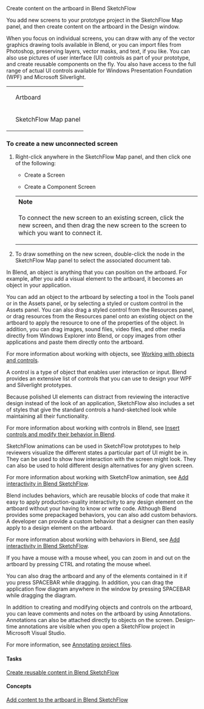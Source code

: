 <div xmlns="http://www.w3.org/1999/xhtml"><!--Published via DxPublisher for HANA.--><div xmlns="http://www.w3.org/1999/xhtml" xmlns:mtps="http://msdn2.microsoft.com/mtps" xmlns:msxsl="urn:schemas-microsoft-com:xslt" xmlns:cs="http://msdn.microsoft.com/en-us/" class="topic"><div class="majorTitle"><!----></div><div class="title">Create content on the artboard in Blend SketchFlow<!----></div><!--Published via DxPublisher.--><div id="mainSection"><div id="mainBody"><div class="introduction"><p>You add new screens to your prototype project in the <span class="label">SketchFlow Map</span> panel, and then create content on the artboard in the <span class="label">Design</span> window.</p><p>When you focus on individual screens, you can draw with any of the vector graphics drawing tools available in Blend, or you can import files from Photoshop, preserving layers, vector masks, and text, if you like. You can also use pictures of user interface (UI) controls as part of your prototype, and create reusable components on the fly. You also have access to the full range of actual UI controls available for Windows Presentation Foundation (WPF) and Microsoft Silverlight.</p><mtps:MagicImage  Version="VS.120" AssetId="AssetId:03767de7-6821-4fa0-b085-7f64b3237c65" ImageName="c5da9dd8-4356-4803-aab0-64635bf9866b" ImageType="png" AltText="c5da9dd8-4356-4803-aab0-64635bf9866b" /><div class="caption"><!----></div><div class="tableSection"><table><tr><td colspan="1"><mtps:MagicImage  Version="VS.120" AssetId="AssetId:03767de7-6821-4fa0-b085-7f64b3237c65" ImageName="B1_1" ImageType="png" AltText="B1_1" /></td><td colspan="1"><p><span class="label">Artboard</span></p></td></tr><tr><td colspan="1"><mtps:MagicImage  Version="VS.120" AssetId="AssetId:03767de7-6821-4fa0-b085-7f64b3237c65" ImageName="B1_2" ImageType="png" AltText="B1_2" /></td><td colspan="1"><p><span class="label">SketchFlow Map panel</span></p></td></tr></table></div><h3 class="procedureSubHeading">To create a new unconnected screen</h3><div class="subSection"><ol><li><p>Right-click anywhere in the <span class="label">SketchFlow Map</span> panel, and then click one of the following:</p><ul><li><p><span class="label">Create a Screen</span></p></li><li><p><span class="label">Create a Component Screen</span></p></li></ul><div class="alert"><table><tr><th align="left"><mtps:MagicImage  Version="VS.120" AssetId="AssetId:03767de7-6821-4fa0-b085-7f64b3237c65" ImageName="alert_note" ImageType="gif" AltText="Note" /><strong>Note</strong></th></tr><tr><td><p>To connect the new screen to an existing screen, click the new screen, and then drag the new screen to the screen to which you want to connect it.</p></td></tr></table></div></li><li><p>To draw something on the new screen, double-click the node in the <span class="label">SketchFlow Map</span> panel to select the associated document tab.</p></li></ol></div></div><mtps:CollapsibleArea xmlns:asp="http://msdn2.microsoft.com/asp" Title="Objects"  Expanded="1"><a id="sectionToggle0"><!----></a><p>In Blend, an object is anything that you can position on the artboard. For example, after you add a visual element to the artboard, it becomes an object in your application.</p><p>You can add an object to the artboard by selecting a tool in the <span class="label">Tools</span> panel or in the <span class="label">Assets</span> panel, or by selecting a styled or custom control in the <span class="label">Assets</span> panel. You can also drag a styled control from the <span class="label">Resources</span> panel, or drag resources from the <span class="label">Resources</span> panel onto an existing object on the artboard to apply the resource to one of the properties of the object. In addition, you can drag images, sound files, video files, and other media directly from Windows Explorer into Blend, or copy images from other applications and paste them directly onto the artboard.</p><p>For more information about working with objects, see <span><a href="AssetId:7d0db7cc-e44e-472f-8aa2-e6df0e3f0189" >Working with objects and controls</a></span>.</p></mtps:CollapsibleArea><mtps:CollapsibleArea xmlns:asp="http://msdn2.microsoft.com/asp" Title="Controls"  Expanded="1"><a id="sectionToggle1"><!----></a><p>A control is a type of object that enables user interaction or input. Blend provides an extensive list of controls that you can use to design your WPF and Silverlight prototypes.</p><p>Because polished UI elements can distract from reviewing the interactive design instead of the look of an application, SketchFlow also includes a set of styles that give the standard controls a hand-sketched look while maintaining all their functionality. </p><p>For more information about working with controls in Blend, see <span><a href="AssetId:a80fff74-bf01-41c9-ab85-ada7a873c3a9" >Insert controls and modify their behavior in Blend</a></span>.</p></mtps:CollapsibleArea><mtps:CollapsibleArea xmlns:asp="http://msdn2.microsoft.com/asp" Title="SketchFlow animations"  Expanded="1"><a id="sectionToggle2"><!----></a><p>SketchFlow animations can be used in SketchFlow prototypes to help reviewers visualize the different states a particular part of UI might be in. They can be used to show how interaction with the screen might look. They can also be used to hold different design alternatives for any given screen.</p><p>For more information about working with SketchFlow animation, see <span><a href="AssetId:2b30da93-ee23-4f9c-95ac-08cdc128d381" >Add interactivity in Blend SketchFlow</a></span>.</p></mtps:CollapsibleArea><mtps:CollapsibleArea xmlns:asp="http://msdn2.microsoft.com/asp" Title="Behaviors"  Expanded="1"><a id="sectionToggle3"><!----></a><p>Blend includes behaviors, which are reusable blocks of code that make it easy to apply production-quality interactivity to any design element on the artboard without your having to know or write code. Although Blend provides some prepackaged behaviors, you can also add custom behaviors. A developer can provide a custom behavior that a designer can then easily apply to a design element on the artboard.</p><p>For more information about working with behaviors in Blend, see <span><a href="AssetId:2b30da93-ee23-4f9c-95ac-08cdc128d381" >Add interactivity in Blend SketchFlow</a></span>.</p></mtps:CollapsibleArea><mtps:CollapsibleArea xmlns:asp="http://msdn2.microsoft.com/asp" Title="Zooming and panning"  Expanded="1"><a id="sectionToggle4"><!----></a><p>If you have a mouse with a mouse wheel, you can zoom in and out on the artboard by pressing CTRL and rotating the mouse wheel. </p><p>You can also drag the artboard and any of the elements contained in it if you press SPACEBAR while dragging. In addition, you can drag the application flow diagram anywhere in the window by pressing SPACEBAR while dragging the diagram.</p></mtps:CollapsibleArea><mtps:CollapsibleArea xmlns:asp="http://msdn2.microsoft.com/asp" Title="Annotations"  Expanded="1"><a id="sectionToggle5"><!----></a><p>In addition to creating and modifying objects and controls on the artboard, you can leave comments and notes on the artboard by using Annotations. Annotations can also be attached directly to objects on the screen. Design-time annotations are visible when you open a SketchFlow project in Microsoft Visual Studio.</p><p>For more information, see <span><a href="AssetId:c81722b6-b11a-4b4a-aab7-95c579a2309b" >Annotating project files</a></span>.</p></mtps:CollapsibleArea><mtps:CollapsibleArea xmlns:asp="http://msdn2.microsoft.com/asp" Title="See Also"  Expanded="1"><a id="seeAlsoToggle"><!----></a><h4 class="subHeading">Tasks</h4><div class="seeAlsoStyle"><span><a href="AssetId:8c2b2c5d-ae27-444b-9839-4e2d415734ad" >Create reusable content in Blend SketchFlow</a></span></div><h4 class="subHeading">Concepts</h4><div class="seeAlsoStyle"><span><a href="AssetId:ccbc5ecd-afdc-464e-b8b5-a00a72427d7f" >Add content to the artboard in Blend SketchFlow</a></span></div></mtps:CollapsibleArea></div></div></div></div>
